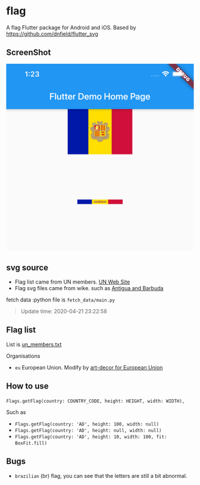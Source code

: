# flag

A flag Flutter package for Android and iOS. Based by https://github.com/dnfield/flutter_svg

## ScreenShot
![Screenshot](./github/image.png)

## svg source
* Flag list came from UN members. [UN Web Site](https://www.un.org/en/member-states/index.html) 
* Flag svg files came from wike. such as [Antigua and Barbuda](https://commons.wikimedia.org/wiki/File:Flag_of_Antigua_and_Barbuda.svg)

fetch data :python file is `fetch_data/main.py`

> Update time: 2020-04-21 23:22:58

## Flag list

List is [un_members.txt](./un_members.txt)

Organisations
* `eu` European Union. Modify by [art-decor for European Union](https://www.art-decor.org/mediawiki/index.php?title=File:Flag_eu.svg)

## How to use

`Flags.getFlag(country: COUNTRY_CODE, height: HEIGHT, width: WIDTH),`

Such as
* `Flags.getFlag(country: 'AD', height: 100, width: null)`
* `Flags.getFlag(country: 'AD', height: null, width: null)`
* `Flags.getFlag(country: 'AD', height: 10, width: 100, fit: BoxFit.fill)`

## Bugs
* `brazilian` (br) flag, you can see that the letters are still a bit abnormal.